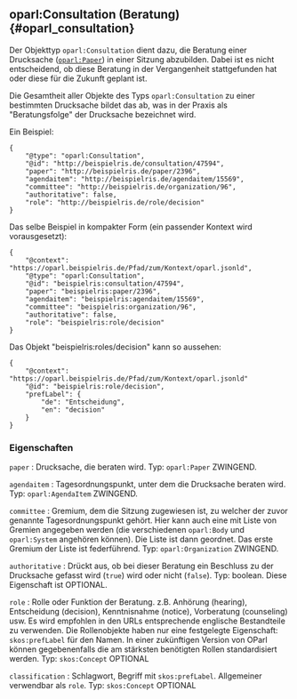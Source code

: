 oparl:Consultation (Beratung)  {#oparl_consultation}
----------------------------

Der Objekttyp `oparl:Consultation` dient dazu, die Beratung einer Drucksache
([`oparl:Paper`](#oparl_paper)) in einer Sitzung abzubilden. Dabei ist es nicht entscheidend,
ob diese Beratung in der Vergangenheit stattgefunden hat oder diese für die
Zukunft geplant ist.

Die Gesamtheit aller Objekte des Typs `oparl:Consultation` zu einer bestimmten
Drucksache bildet das ab, was in der Praxis als "Beratungsfolge" der Drucksache
bezeichnet wird.

Ein Beispiel:

~~~~~  {#consultation_ex1 .json}
{
    "@type": "oparl:Consultation",
    "@id": "http://beispielris.de/consultation/47594",
    "paper": "http://beispielris.de/paper/2396",
    "agendaitem": "http://beispielris.de/agendaitem/15569",
    "committee": "http://beispielris.de/organization/96",
    "authoritative": false,
    "role": "http://beispielris.de/role/decision"
}
~~~~~

Das selbe Beispiel in kompakter Form (ein passender Kontext wird vorausgesetzt):

~~~~~  {#consultation_ex2 .json}
{
    "@context": "https://oparl.beispielris.de/Pfad/zum/Kontext/oparl.jsonld",
    "@type": "oparl:Consultation",
    "@id": "beispielris:consultation/47594",
    "paper": "beispielris:paper/2396",
    "agendaitem": "beispielris:agendaitem/15569",
    "committee": "beispielris:organization/96",
    "authoritative": false,
    "role": "beispielris:role/decision"
}
~~~~~

Das Objekt "beispielris:roles/decision" kann so aussehen:

~~~~~  {#role_ex1 .json}
{
    "@context": "https://oparl.beispielris.de/Pfad/zum/Kontext/oparl.jsonld"
    "@id": "beispielris:role/decision",
    "prefLabel": {
        "de": "Entscheidung",
        "en": "decision"
    }
}
~~~~~


### Eigenschaften ###

`paper`
:   Drucksache, die beraten wird.
    Typ: `oparl:Paper`
    ZWINGEND.

`agendaitem`
:   Tagesordnungspunkt, unter dem die Drucksache beraten wird.
    Typ: `oparl:AgendaItem`
    ZWINGEND.

`committee`
:   Gremium, dem die Sitzung zugewiesen ist, zu welcher der zuvor genannte Tagesordnungspunkt gehört.
    Hier kann auch eine mit Liste von Gremien angegeben werden (die verschiedenen `oparl:Body` und `oparl:System`
    angehören können).
    Die Liste ist dann geordnet.
    Das erste Gremium der Liste ist federführend.
    Typ: `oparl:Organization`
    ZWINGEND.

`authoritative`
:   Drückt aus, ob bei dieser Beratung ein Beschluss zu der Drucksache gefasst 
    wird (`true`) wird oder nicht (`false`).
    Typ: boolean.
    Diese Eigenschaft ist OPTIONAL.

`role`
:   Rolle oder Funktion der Beratung. z.B. Anhörung (hearing), Entscheidung (decision), 
    Kenntnisnahme (notice), Vorberatung (counseling) usw. Es wird empfohlen in den URLs entsprechende englische
    Bestandteile zu verwenden. Die Rollenobjekte haben nur eine festgelegte Eigenschaft: `skos:prefLabel` für den Namen.
    In einer zukünftigen Version von OParl können gegebenenfalls die am stärksten benötigten Rollen
    standardisiert werden.
    Typ: `skos:Concept`
    OPTIONAL

`classification`
:   Schlagwort, Begriff mit `skos:prefLabel`. Allgemeiner verwendbar als `role`.
    Typ: `skos:Concept`
    OPTIONAL
